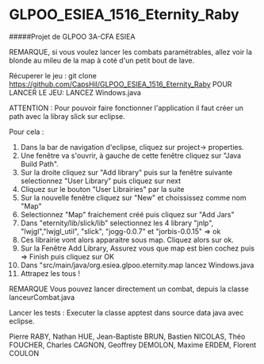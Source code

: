 # GLPOO_ESIEA_1516_Eternity_Raby
#####Projet de GLPOO 3A-CFA ESIEA


REMARQUE, si vous voulez lancer les combats paramétrables, allez voir la blonde au mileu de la map à coté d'un petit bout de lave.

Récuperer le jeu :  git clone https://github.com/CapsHil/GLPOO_ESIEA_1516_Eternity_Raby
POUR LANCER LE JEU: LANCEZ  Windows.java

ATTENTION : Pour pouvoir faire fonctionner l'application il faut créer un path avec la libray slick sur eclipse.

Pour cela :  
1) Dans la bar de navigation d'eclipse, cliquez sur project-> properties.
2) Une fenêtre va s'ouvrir,  à gauche de cette fenêtre cliquez sur "Java Build Path".
3) Sur la droite cliquez sur "Add library" puis sur la fenêtre suivante selectionnez "User Library"  puis cliquez sur next
4) Cliquez sur le bouton "User Librairies" par la suite
5) Sur la nouvelle fenêtre cliquez sur "New" et choississez comme nom "Map" 
6) Selectionnez "Map" fraichement créé puis cliquez sur "Add Jars"
7) Dans "eternity/lib/slick/lib" selectionnez les 4 library "jnlp", "lwjgl","lwjgl_util", "slick", "jogg-0.0.7" et "jorbis-0.0.15" => ok
8) Ces librairie vont alors apparaitre sous map. Cliquez alors sur ok.
8) Sur la Fenêtre Add Library, Assurez vous que map est bien cochez puis => Finish puis cliquez sur OK
9) Dans "src/main/java/org.esiea.glpoo.eternity.map lancez Windows.java
10) Attrapez les tous ! 

REMARQUE Vous pouvez lancer directement un combat, depuis la classe lanceurCombat.java

Lancer les tests : Executer la classe apptest dans source data java avec eclipse.

 Pierre RABY, Nathan HUE, Jean-Baptiste BRUN, Bastien NICOLAS, Théo FOUCHER, Charles CAGNON, Geoffrey DEMOLON, Maxime ERDEM, Florent COULON

